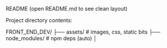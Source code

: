 README (open README.md to see clean layout)

Project directory contents:

FRONT_END_DEV/
├── assets/                         # images, css, static bits
├── node_modules/                   # npm deps (auto)
│
